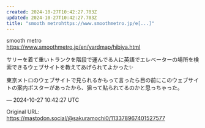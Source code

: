 ```yaml
---
created: 2024-10-27T10:42:27.703Z
updated: 2024-10-27T10:42:27.703Z
title: "smooth metrohttps://www.smoothmetro.jp/e[...]"
---
```


<p>smooth metro<br /><a href="https://www.smoothmetro.jp/en/yardmap/hibiya.html" target="_blank" rel="nofollow noopener" translate="no"><span class="invisible">https://www.</span><span class="ellipsis">smoothmetro.jp/en/yardmap/hibi</span><span class="invisible">ya.html</span></a></p><p>サリーを着て重いトランクを階段で運んでる人に英語でエレベーターの場所を検索できるウェブサイトを教えてあげられてよかった✨️</p><p>東京メトロのウェブサイトで見られるかもって言ったら目の前にこのウェブサイトの案内ポスターがあったから、狙って貼られてるのかと思っちゃった。</p>

&mdash; 2024-10-27 10:42:27 UTC

Original URL: https://mastodon.social/@sakuramochi0/113378967401527577
